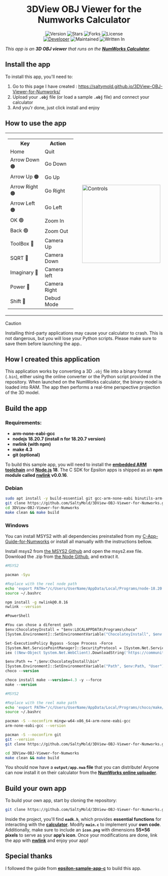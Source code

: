 <h1 align="center">3DView OBJ Viewer for the Numworks Calculator</h1>
<p align="center">
    <img alt="Version" src="https://img.shields.io/badge/Version-0.0.1-blue?style=for-the-badge&color=blue">
    <img alt="Stars" src="https://img.shields.io/github/stars/SaltyMold/3DView-OBJ-Viewer-for-Numworks?style=for-the-badge&color=magenta">
    <img alt="Forks" src="https://img.shields.io/github/forks/SaltyMold/3DView-OBJ-Viewer-for-Numworks?color=cyan&style=for-the-badge&color=purple">
    <img alt="License" src="https://img.shields.io/github/license/SaltyMold/3DView-OBJ-Viewer-for-Numworks?style=for-the-badge&color=blue">
    <br>
    <a href="https://github.com/SaltyMold"><img title="Developer" src="https://img.shields.io/badge/Developer-SaltyMold-red?style=flat-square"></a>
    <img alt="Maintained" src="https://img.shields.io/badge/Maintained-No-blue?style=flat-square">
    <img alt="Written In" src="https://img.shields.io/badge/Written%20In-C-yellow?style=flat-square">
</p>

_This app is an **3D OBJ viewer** that runs on the **[NumWorks Calculator](https://www.numworks.com)**._

## Install the app

To install this app, you'll need to:
1. Go to this page I have created : https://saltymold.github.io/3DView-OBJ-Viewer-for-Numworks/
2. Upload your **`.obj`** file (or load a sample **`.obj`** file) and connect your calculator
3. And you'r done, just click install and enjoy

## How to use the app

<table>
  <tr>
    <td>
      <table>
        <tr>
          <th>Key</th>
          <th>Action</th>
        </tr>
        <tr>
          <td>Home</td>
          <td>Quit</td>
        </tr>
        <tr>
          <td>Arrow Down 🟠</td>
          <td>Go Down</td>
        </tr>
        <tr>
          <td>Arrow Up 🟠</td>
          <td>Go Up</td>
        </tr>
        <tr>
        <td>Arrow Right 🟠</td>
          <td>Go Right</td>
        </tr>
        <td>Arrow Left 🟠</td>
          <td>Go Left</td>
        </tr>
         <tr>
          <td>OK 🟢</td>
          <td>Zoom In</td>
        </tr>
        <tr>
          <td>Back 🟢</td>
          <td>Zoom Out</td>
        </tr>
        <tr>
          <td>ToolBox 🔵</td>
          <td>Camera Up</td>
        </tr>
        <tr>
          <td>SQRT 🔵</td>
          <td>Camera Down</td>
        </tr>
        <tr>
          <td>Imaginary 🔵</td>
          <td>Camera left</td>
        </tr>
        <tr>
          <td>Power 🔵</td>
          <td>Camera Right</td>
        </tr>
        <tr>
          <td>Shift 🔴</td>
          <td>Debud Mode</td>
        </tr>
      </table>
    </td>
    <td style="padding-left: 20px;">
      <img src="https://github.com/user-attachments/assets/4b8f30cd-dd9e-433c-9a84-17c8da3230cd" width="250" alt="Controls">
    </td>
  </tr>
</table>

> [!CAUTION]
> Installing third-party applications may cause your calculator to crash. This is not dangerous, but you will lose your Python scripts. Please make sure to save them before launching the app..

## How I created this application

This application works by converting a 3D `.obj` file into a binary format (`.bin`), either using the online converter or the Python script provided in the repository. When launched on the NumWorks calculator, the binary model is loaded into RAM. The app then performs a real-time perspective projection of the 3D model.

## Build the app

### Requirements:

- **arm-none-eabi-gcc**
- **nodejs 18.20.7 (install n for 18.20.7 version)**
- **nwlink (with npm)**
- **make 4.3**
- **git (optional)**

To build this sample app, you will need to install the **[embedded ARM toolchain](https://developer.arm.com/Tools%20and%20Software/GNU%20Toolchain)** and **[Node.js](https://nodejs.org/en/) 18**. The C SDK for Epsilon apps is shipped as an **npm module called [nwlink](https://www.npmjs.com/package/nwlink) v0.0.16**.

### Debian

```sh
sudo apt install -y build-essential git gcc-arm-none-eabi binutils-arm-none-eabi nodejs npm && npm install -g n && sudo n 18 && npm install -g nwlink@0.0.16
git clone https://github.com/SaltyMold/3DView-OBJ-Viewer-for-Numworks.git
cd 3DView-OBJ-Viewer-for-Numworks
make clean && make build
```

### Windows

You can install MSYS2 with all dependencies preinstalled from my [C-App-Guide-for-Numworks](https://github.com/SaltyMold/C-App-Guide-for-Numworks) or install all manually with the instructions bellow.

Install msys2 from [the MSYS2 Github](https://github.com/msys2/msys2-installer/releases/download/2025-02-21/msys2-x86_64-20250221.exe) and open the msys2.exe file.
Download the .zip from [the Node Github](https://github.com/actions/node-versions/releases/download/18.20.7-13438827950/node-18.20.7-win32-x64.7z), and extract it.

```sh
#MSYS2

pacman -Syu

#Replace with the reel node path
echo 'export PATH="/c/Users/UserName/AppData/Local/Programs/node-18.20.7-win32-x64:$PATH"' >> ~/.bashrc
source ~/.bashrc

npm install -g nwlink@0.0.16
nwlink --version
```

```ps
#PowerShell

#You can chose a diferent path
$env:ChocolateyInstall = "$env:LOCALAPPDATA\Programs\choco"
[System.Environment]::SetEnvironmentVariable("ChocolateyInstall", $env:ChocolateyInstall, "User")

Set-ExecutionPolicy Bypass -Scope Process -Force
[System.Net.ServicePointManager]::SecurityProtocol = [System.Net.ServicePointManager]::SecurityProtocol -bor 3072
iex ((New-Object System.Net.WebClient).DownloadString('https://community.chocolatey.org/install.ps1'))

$env:Path += ";$env:ChocolateyInstall\bin"
[System.Environment]::SetEnvironmentVariable("Path", $env:Path, "User")
choco --version

choco install make --version=4.3 -y --force
make --version
```

```sh
#MSYS2

#Replace with the reel make path
echo 'export PATH="/c/Users/UserName/AppData/Local/Programs/choco/make/bin:$PATH"' >> ~/.bashrc 
source ~/.bashrc

pacman -S --noconfirm mingw-w64-x86_64-arm-none-eabi-gcc
arm-none-eabi-gcc --version

pacman -S --noconfirm git
git --version
git clone https://github.com/SaltyMold/3DView-OBJ-Viewer-for-Numworks.git

cd 3DView-OBJ-Viewer-for-Numworks
make clean && make build
```

You should now have a **`output/app.nwa` file** that you can distribute! Anyone can now install it on their calculator from the **[NumWorks online uploader](https://my.numworks.com/apps)**.

## Build your own app

To build your own app, start by cloning the repository:

```sh
git clone https://github.com/SaltyMold/3DView-OBJ-Viewer-for-Numworks.git
```
Inside the project, you'll find **`eadk.h`**, which provides **essential functions** for interacting with the **[calculator](https://en.wikipedia.org/wiki/NumWorks)**. Modify **`main.c`** to implement your **own code**.
Additionally, make sure to include an **`icon.png`** with dimensions **55×56 pixels** to serve as your **app’s icon**. Once your modifications are done, link the app with **[nwlink](https://www.npmjs.com/package/nwlink)** and enjoy your app!

## Special thanks 

I followed the guide from **[epsilon-sample-app-c](https://github.com/numworks/epsilon-sample-app-c)** to build this app.
